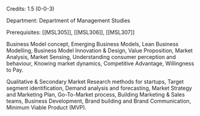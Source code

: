 Credits: 1.5 (0-0-3)

Department: Department of Management Studies

Prerequisites: [[MSL305]], [[MSL306]], [[MSL307]]

Business Model concept, Emerging Business Models, Lean Business Modelling, Business Model Innovation & Design, Value Proposition, Market Analysis, Market Sensing, Understanding consumer perception and behaviour, Knowing market dynamics, Competitive Advantage, Willingness to Pay.

Qualitative & Secondary Market Research methods for startups, Target segment identification, Demand analysis and forecasting, Market Strategy and Marketing Plan, Go-To-Market process, Building Marketing & Sales teams, Business Development, Brand building and Brand Communication, Minimum Viable Product (MVP).